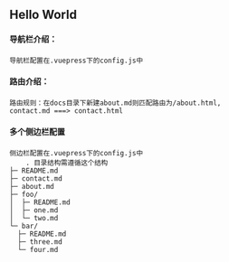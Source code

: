 
## Hello World

  #### 导航栏介绍：
    导航栏配置在.vuepress下的config.js中
  #### 路由介绍：
    路由规则：在docs目录下新建about.md则匹配路由为/about.html,
    contact.md ===> contact.html
  #### 多个侧边栏配置
    侧边栏配置在.vuepress下的config.js中
        . 目录结构需遵循这个结构
    ├─ README.md
    ├─ contact.md
    ├─ about.md
    ├─ foo/
    │  ├─ README.md
    │  ├─ one.md
    │  └─ two.md
    └─ bar/
      ├─ README.md
      ├─ three.md
      └─ four.md
      
